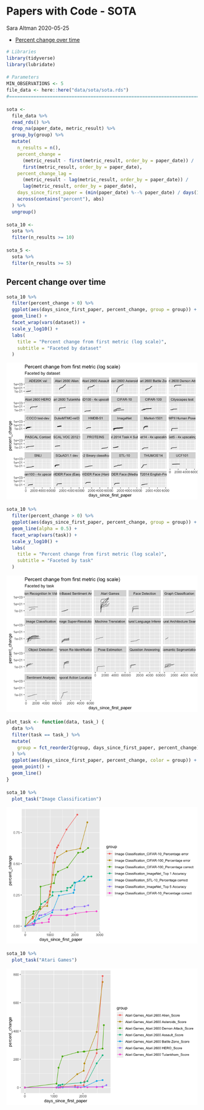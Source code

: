 Papers with Code - SOTA
================
Sara Altman
2020-05-25

  - [Percent change over time](#percent-change-over-time)

``` r
# Libraries
library(tidyverse)
library(lubridate)

# Parameters
MIN_OBSERVATIONS <- 5
file_data <- here::here("data/sota/sota.rds")
#===============================================================================

sota <-
  file_data %>% 
  read_rds() %>% 
  drop_na(paper_date, metric_result) %>% 
  group_by(group) %>% 
  mutate(
    n_results = n(),
    percent_change = 
      (metric_result - first(metric_result, order_by = paper_date)) / 
      first(metric_result, order_by = paper_date),
    percent_change_lag = 
      (metric_result - lag(metric_result, order_by = paper_date)) / 
      lag(metric_result, order_by = paper_date),
    days_since_first_paper = (min(paper_date) %--% paper_date) / days(1),
    across(contains("percent"), abs)
  ) %>% 
  ungroup()

sota_10 <-
  sota %>% 
  filter(n_results >= 10)

sota_5 <-
  sota %>% 
  filter(n_results >= 5)
```

## Percent change over time

``` r
sota_10 %>%  
  filter(percent_change > 0) %>% 
  ggplot(aes(days_since_first_paper, percent_change, group = group)) +
  geom_line() +
  facet_wrap(vars(dataset)) +
  scale_y_log10() +
  labs(
    title = "Percent change from first metric (log scale)",
    subtitle = "Faceted by dataset"
  )
```

![](sota_progress_files/figure-gfm/unnamed-chunk-2-1.png)<!-- -->

``` r
sota_10 %>%  
  filter(percent_change > 0) %>% 
  ggplot(aes(days_since_first_paper, percent_change, group = group)) +
  geom_line(alpha = 0.5) +
  facet_wrap(vars(task)) +
  scale_y_log10() +
  labs(
    title = "Percent change from first metric (log scale)",
    subtitle = "Faceted by task"
  )
```

![](sota_progress_files/figure-gfm/unnamed-chunk-3-1.png)<!-- -->

``` r
plot_task <- function(data, task_) {
  data %>% 
  filter(task == task_) %>% 
  mutate(
    group = fct_reorder2(group, days_since_first_paper, percent_change)
  ) %>% 
  ggplot(aes(days_since_first_paper, percent_change, color = group)) +
  geom_point() +
  geom_line()
}

sota_10 %>% 
  plot_task("Image Classification")
```

![](sota_progress_files/figure-gfm/unnamed-chunk-4-1.png)<!-- -->

``` r
sota_10 %>% 
  plot_task("Atari Games")
```

![](sota_progress_files/figure-gfm/unnamed-chunk-5-1.png)<!-- -->
